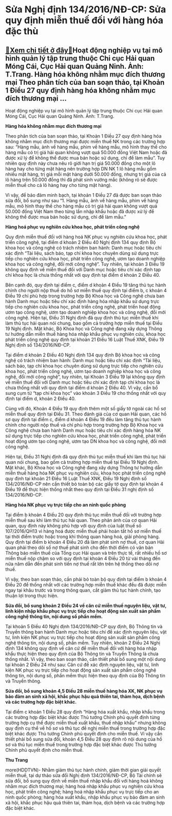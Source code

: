 Sửa Nghị định 134/2016/NĐ-CP: Sửa quy định miễn thuế đối với hàng hóa đặc thù
=============================================================================

[:gift:Xem chi tiết ở đây:gift:](https://hddtvn.com/sua-nghi-dinh-134-2016-nd-cp-sua-quy-dinh-mien-thue-doi-voi-hang-hoa-dac-thu/)Hoạt động nghiệp vụ tại mô hình quản lý tập trung thuộc Chi cục Hải quan Móng Cái, Cục Hải quan Quảng Ninh. Ảnh: T.Trang. Hàng hóa không nhằm mục đích thương mại Theo phân tích của ban soạn thảo, tại Khoản 1 Điều 27 quy định hàng hóa không nhằm mục đích thương mại …
--------------------------------------------------------------------------------------------------------------------------------------------------------------------------------------------------------------------------------------------------------------------------







 






 Hoạt động nghiệp vụ tại mô hình quản lý tập trung thuộc Chi cục Hải quan Móng Cái, Cục Hải quan Quảng Ninh. Ảnh: T.Trang. 


**Hàng hóa không nhằm mục đích thương mại**


Theo phân tích của ban soạn thảo, tại Khoản 1 Điều 27 quy định hàng hóa không nhằm mục đích thương mại được miễn thuế NK trong các trường hợp sau: “Hàng mẫu, ảnh về hàng mẫu, phim về hàng mẫu, mô hình thay thế cho hàng mẫu có trị giá hải quan không vượt quá 50.000 đồng Việt Nam hoặc đã được xử lý để không thể được mua bán hoặc sử dụng, chỉ để làm mẫu”. Tuy nhiên quy định này chưa nêu rõ giới hạn trị giá 50.000 đồng cho một lô hàng hay cho từng mặt hàng nên trường hợp DN NK 1 lô hàng mẫu gồm nhiều mặt hàng, trị giá mỗi mặt hàng dưới 50.000 đồng, nhưng trị giá của cả lô hàng trên 50.000 đồng thì đã phát sinh vướng mắc (không rõ sẽ được miễn thuế cho cả lô hàng hay cho từng mặt hàng). 


Vì vậy, để bảo đảm minh bạch, tại khoản 1 Điều 27 đã được ban soạn thảo sửa đổi, bổ sung như sau “1. Hàng mẫu, ảnh về hàng mẫu, phim về hàng mẫu, mô hình thay thế cho hàng mẫu có trị giá hải quan không vượt quá 50.000 đồng Việt Nam theo từng lần nhập khẩu hoặc đã được xử lý để không thể được mua bán hoặc sử dụng, chỉ để làm mẫu.”


**Hàng hoá phục vụ nghiên cứu khoa học, phát triển công nghệ** 


Quy định miễn thuế đối với hàng hoá NK phục vụ nghiên cứu khoa học, phát triển công nghệ, tại điểm d khoản 2 Điều 40 Nghị định 134 quy định Bộ khoa học và công nghệ có trách nhiệm ban hành: Danh mục hoặc tiêu chí xác định “Tài liệu, sách báo, tạp chí khoa học chuyên dùng sử dụng trực tiếp cho nghiên cứu khoa học, phát triển công nghệ, ươm tạo doanh nghiệp khoa học và công nghệ, đổi mới công nghệ”. Tuy nhiên, tại khoản 3 Điều 19 không quy định về miễn thuế đối với Danh mục hoặc tiêu chí xác định tạp chí khoa học là chưa thống nhất với quy định tại điểm d khoản 2 Điều 40.


Bên cạnh đó, quy định tại điểm c, điểm d khoản 4 Điều 19 tăng thủ tục hành chính cho người nộp thuế do hồ sơ miễn thuế quy định tại điểm b, c khoản 4 Điều 19 chỉ phù hợp trong trường hợp Bộ Khoa học và Công nghệ chưa ban hành Danh mục hoặc tiêu chí xác định hàng hóa nhập khẩu sử dụng trực tiếp cho nghiên cứu khoa học, phát triển công nghệ, phát triển hoạt động ươm tạo công nghệ, ươm tạo doanh nghiệp khoa học và công nghệ, đổi mới công nghệ. Hiện tại, Điều 31 Nghị định đã quy định thủ tục miễn thuế khi làm thủ tục hải quan nói chung, bao gồm cả trường hợp miễn thuế tại Điều 19 Nghị định. Mặt khác, Bộ Khoa học và Công nghệ đang xây dựng Thông tư hướng dẫn miễn thuế hàng hóa nhập khẩu phục vụ nghiên cứu, khoa học phát triển công nghệ quy định tại khoản 21 Điều 16 Luật Thuế XNK, Điều 19 Nghị định số 134/2016/NĐ-CP.


Tại điểm d khoản 2 Điều 40 Nghị định 134 quy định Bộ khoa học và công nghệ có trách nhiệm ban hành: Danh mục hoặc tiêu chí xác định “Tài liệu, sách báo, tạp chí khoa học chuyên dùng sử dụng trực tiếp cho nghiên cứu khoa học, phát triển công nghệ, ươm tạo doanh nghiệp khoa học và công nghệ, đổi mới công nghệ”, tuy nhiên, tại Khoản 3 Điều 19 lại không quy định về miễn thuế đối với Danh mục hoặc tiêu chí xác định tạp chí khoa học là chưa thống nhất với quy định tại điểm d khoản 2 Điều 40. Vì vậy, cần bổ sung cụm từ “tạp chí khoa học” vào khoản 3 Điều 19 cho thống nhất với quy định tại điểm d, khoản 2 Điều 40.


Cùng với đó, Khoản 4 Điều 19 quy định thêm một số giấy tờ ngoài các hồ sơ miễn thuế quy định tại Điều 31. Theo đánh giá của cơ quan Hải quan, các hồ sơ quy định tại điểm c, điểm d khoản 4 Điều 19 đều làm tăng thủ tục hành chính cho người nộp thuế và chỉ phù hợp trong trường hợp Bộ Khoa học và Công nghệ chưa ban hành Danh mục hoặc tiêu chí xác định hàng hóa NK sử dụng trực tiếp cho nghiên cứu khoa học, phát triển công nghệ, phát triển hoạt động ươm tạo công nghệ, ươm tạo DN khoa học và công nghệ, đổi mới công nghệ. 


Hiện tại, Điều 31 Nghị định đã quy định thủ tục miễn thuế khi làm thủ tục hải quan nói chung, bao gồm cả trường hợp miễn thuế tại Điều 19 Nghị định. Mặt khác, Bộ Khoa học và Công nghệ đang xây dựng Thông tư hướng dẫn miễn thuế hàng hóa NK phục vụ nghiên cứu, khoa học phát triển công nghệ quy định tại khoản 21 Điều 16 Luật Thuế XNK, Điều 19 Nghị định số 134/2016/NĐ-CP nên cần thiết bỏ toàn bộ các giấy tờ quy định tại khoản 4 Điều 19 để thực hiện thống nhất theo quy định tại Điều 31 nghị định số 134/2016/NĐ-CP.


**Hàng hóa NK phục vụ trực tiếp cho an ninh quốc phòng**


Tại điểm b khoản 4 Điều 20 quy định thủ tục miễn thuế đối với trường hợp miễn thuế sau khi làm thủ tục hải quan. Theo phản ánh của cơ quan Hải quan, quy định này không phù hợp với quy định của luật thuế số 107/2016/QH13 vì hàng hoá được miễn thuế phải hoàn tất hồ sơ miễn thuế tại thời điểm trước hoặc trong khi thông quan hàng hoá, giải phòng hàng. Quy định tại điểm b khoản 4 Điều 20 đã làm phát sinh nợ thuế, cơ quan Hải quan phải theo dõi số nợ thuế phát sinh cho đến thời điểm có văn bản Thông báo miễn thuế của Tổng cục Hải quan và trên thực tế, rất nhiều hồ sơ miễn thuế nộp chậm so với quy định tại khoản 4 Điều 20 từ vài tháng đến nửa năm dẫn đến phát sinh tiền nợ thuế rất lớn trên hệ thống theo dõi nợ thuế. 


Vì vậy, theo ban soạn thảo, cần phải bỏ toàn bộ quy định tại điểm b khoản 4 Điều 20 để thống nhất với các trường hợp miễn thuế khác đều đã được miễn ngay tại khâu trước và trong thông quan, cắt giảm thủ tục hành chính, tạo thuận lợi trong thực hiện.







**Sửa đổi, bổ sung khoản 2 Điều 24 về căn cứ miễn thuế nguyên liệu, vật tư, linh kiện nhập khẩu phục vụ trực tiếp cho hoạt động sản xuất sản phẩm công nghệ thông tin, nội dung số phần mềm.**


Tại khoản 5 Điều 40 Nghị định 134/2016/NĐ-CP quy định, Bộ Thông tin và Truyền thông ban hành Danh mục hoặc tiêu chí để xác định nguyên liệu, vật tư, linh kiện NK phục vụ trực tiếp cho hoạt động sản xuất sản phẩm công nghệ thông tin, nội dung số, phần mềm. Tuy nhiên, khoản 2 Điều 24 Nghị định 134 không quy định về căn cứ để miễn thuế đối với hàng hóa nhập khẩu thực hiện theo quy định của Bộ Thông tin và Truyền Thông là chưa thống nhất. Vì vậy, theo ban soạn thảo, cần thiết phải bổ sung một nội dung tại khoản 2 Điều 24 như sau: Căn cứ để xác định nguyên liệu, vật tư, linh kiện NK phục vụ trực tiếp cho hoạt động sản xuất sản phẩm công nghệ thông tin, nội dung số, phần mềm thực hiện theo quy định của Bộ Thông tin và Truyền thông.


**Sửa đổi, bổ sung khoản 4,5 Điều 28 miễn thuế hàng hóa XK, NK phục vụ bảo đảm an sinh xã hội, khắc phục hậu quả thiên tai, thảm họa, dịch bệnh và các trường hợp đặc biệt khác.**


Tại điểm c khoản 1 Điều 28 quy định “Hàng hóa xuất khẩu, nhập khẩu trong các trường hợp đặc biệt khác được Thủ tướng Chính phủ quyết định từng trường hợp cụ thể được miễn thuế xuất khẩu, thuế nhập khẩu” nhưng không quy định cụ thể về hồ sơ và thủ tục đề nghị miễn thuế trong trường hợp đặc biệt khác được Thủ tướng Chính phủ quyết định cho miễn thuế. Vì vậy cần thiết phải bổ sung sửa đổi, khoản 4,5 Điều 28 quy định rõ nội dung của hồ sơ và thủ tục miễn thuế trong trường hợp đặc biệt khác được Thủ tướng Chính phủ quyết định cho miễn thuế.












**Thu Trang**



more(HDDTVN)- Nhằm giảm thủ tục hành chính, giảm thời gian giải quyết miễn thuế, tại dự thảo sửa đổi Nghị định 134/2016/NĐ-CP, Bộ Tài chính sẽ sửa đổi, bổ sung quy định về miễn thuế nhập khẩu đối với hàng hoá không nhằm mục đích thương mại; hàng hoá nhập khẩu phục vụ nghiên cứu khoa học, phát triển công nghệ; hàng hoá nhập khẩu phục vụ trực tiếp cho an ninh quốc phòng; hàng hóa xuất khẩu, nhập khẩu phục vụ bảo đảm an sinh xã hội, khắc phục hậu quả thiên tai, thảm họa, dịch bệnh và các trường hợp đặc biệt khác.

